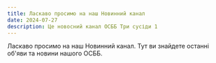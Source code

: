 ```yaml
---
title: Ласкаво просимо на наш Новинний канал
date: 2024-07-27
description: Це новосний канал ОСББ Три сусіди 1
---
```

Ласкаво просимо на наш Новинний канал. Тут ви знайдете останні об'яви та новини нашого ОСББ.